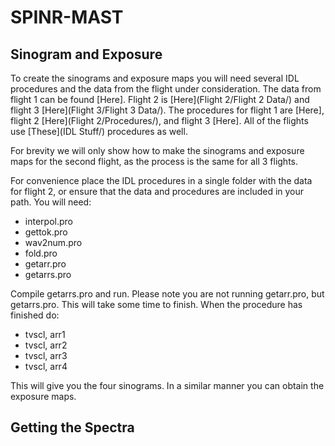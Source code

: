 # SPINR-MAST
## Sinogram and Exposure
To create the sinograms and exposure maps you will need several IDL procedures and the data from the flight under consideration. The data from flight 1 can be found [Here]. Flight 2 is [Here](Flight 2/Flight 2 Data/) and flight 3 [Here](Flight 3/Flight 3 Data/). The procedures for flight 1 are [Here], flight 2 [Here](Flight 2/Procedures/), and flight 3 [Here]. All of the flights use [These](IDL Stuff/) procedures as well.

For brevity we will only show how to make the sinograms and exposure maps for the second flight, as the process is the same for all 3 flights.

For convenience place the IDL procedures in a single folder with the data for flight 2, or ensure that the data and procedures are included in your path.
You will need:

* interpol.pro
* gettok.pro
* wav2num.pro
* fold.pro
* getarr.pro
* getarrs.pro

Compile getarrs.pro and run. Please note you are not running getarr.pro, but getarrs.pro. This will take some time to finish. When the procedure has finished do:
* tvscl, arr1
* tvscl, arr2
* tvscl, arr3
* tvscl, arr4

This will give you the four sinograms. In a similar manner you can obtain the exposure maps.

## Getting the Spectra
